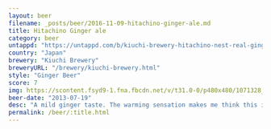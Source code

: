 ```yaml
---
layout: beer
filename: _posts/beer/2016-11-09-hitachino-ginger-ale.md
title: Hitachino Ginger ale
category: beer
untappd: "https://untappd.com/b/kiuchi-brewery-hitachino-nest-real-ginger-ale/17674"
country: "Japan"
brewery: "Kiuchi Brewery"
breweryURL: "/brewery/kiuchi-brewery.html"
style: "Ginger Beer"
score: 7
img: https://scontent.fsyd9-1.fna.fbcdn.net/v/t31.0-0/p480x480/1071328_10151798927708745_1675671077_o.jpg?_nc_cat=104&_nc_sid=e007fa&_nc_ohc=Vcg557fwqVoAX_itlv9&_nc_oc=AQmo6xyWdwHsfQ1ip4Jomfhxx134y5zZl-N2CpaLr_d1Vbw2xrHABcMob-CcTE5LwqI&_nc_ht=scontent.fsyd9-1.fna&tp=6&oh=60774f8acf1a6219a7d597b13c62e3e1&oe=5F93FB78
beer-date: "2013-07-19"
desc: "A mild ginger taste. The warming sensation makes me think this isn't meant for summer"
permalink: /beer/:title.html
---
```

